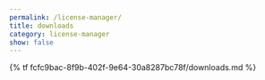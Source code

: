 ```yaml
---
permalink: /license-manager/
title: downloads
category: license-manager
show: false
---
```


{% tf fcfc9bac-8f9b-402f-9e64-30a8287bc78f/downloads.md %}
